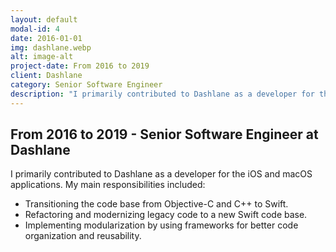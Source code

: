 ```yaml
---
layout: default
modal-id: 4
date: 2016-01-01
img: dashlane.webp
alt: image-alt
project-date: From 2016 to 2019
client: Dashlane
category: Senior Software Engineer
description: "I primarily contributed to Dashlane as a developer for the iOS and macOS applications."
---
```


## From 2016 to 2019 - Senior Software Engineer at Dashlane

I primarily contributed to Dashlane as a developer for the iOS and macOS applications. 
My main responsibilities included:
* Transitioning the code base from Objective-C and C++ to Swift.
* Refactoring and modernizing legacy code to a new Swift code base.
* Implementing modularization by using frameworks for better code organization and reusability.


